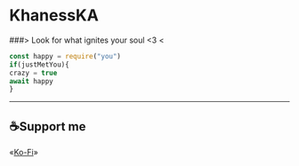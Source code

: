 # KhanessKA
###> Look for what ignites your soul <3 <

``` js
const happy = require("you")
if(justMetYou){
crazy = true 
await happy
}

```


---

## ☕Support me

«[Ko-Fi](https://ko-fi.com/sapygamer)»
